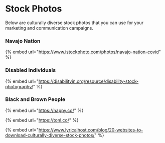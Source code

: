 # Stock Photos

Below are culturally diverse stock photos that you can use for your marketing and communication campaigns.

### Navajo Nation

{% embed url="https://www.istockphoto.com/photos/navajo-nation-covid" %}

### Disabled Individuals

{% embed url="https://disabilityin.org/resource/disability-stock-photography/" %}

### Black and Brown People

{% embed url="https://nappy.co/" %}

{% embed url="https://tonl.co/" %}

{% embed url="https://www.lyricalhost.com/blog/20-websites-to-download-culturally-diverse-stock-photos/" %}



